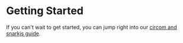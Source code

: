 # Getting Started

If you can't wait to get started, you can jump right into our [circom and snarkjs guide](guides/circom-and-snarkjs.md).
